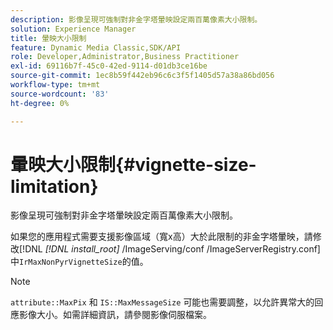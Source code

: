 ```yaml
---
description: 影像呈現可強制對非金字塔暈映設定兩百萬像素大小限制。
solution: Experience Manager
title: 暈映大小限制
feature: Dynamic Media Classic,SDK/API
role: Developer,Administrator,Business Practitioner
exl-id: 69116b7f-45c0-42ed-9114-d01db3ce16be
source-git-commit: 1ec8b59f442eb96c6c3f5f1405d57a38a86bd056
workflow-type: tm+mt
source-wordcount: '83'
ht-degree: 0%

---
```


# 暈映大小限制{#vignette-size-limitation}

影像呈現可強制對非金字塔暈映設定兩百萬像素大小限制。

如果您的應用程式需要支援影像區域（寬x高）大於此限制的非金字塔暈映，請修改[!DNL *[!DNL install_root]* /ImageServing/conf /ImageServerRegistry.conf]中`IrMaxNonPyrVignetteSize`的值。

>[!NOTE]
>
>`attribute::MaxPix` 和 `IS::MaxMessageSize` 可能也需要調整，以允許異常大的回應影像大小。如需詳細資訊，請參閱影像伺服檔案。

